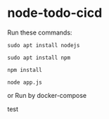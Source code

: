 # node-todo-cicd

Run these commands:


`sudo apt install nodejs`


`sudo apt install npm`


`npm install`

`node app.js`

or Run by docker-compose

test

